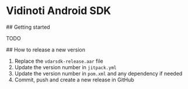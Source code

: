 # Vidinoti Android SDK

## Getting started

TODO

## How to release a new version

1. Replace the `vdarsdk-release.aar` file
2. Update the version number in `jitpack.yml`
3. Update the version number in `pom.xml` and any dependency if needed
4. Commit, push and create a new release in GitHub